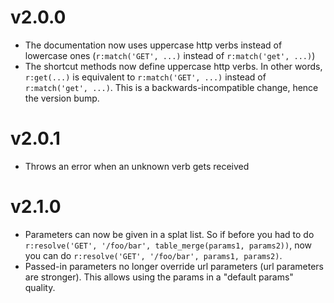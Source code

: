 
# v2.0.0

* The documentation now uses uppercase http verbs instead of lowercase ones (`r:match('GET', ...)` instead of `r:match('get', ...)`)
* The shortcut methods now define uppercase http verbs. In other words, `r:get(...)` is equivalent to `r:match('GET', ...)` instead of `r:match('get', ...)`. This is a backwards-incompatible change, hence the version bump.

# v2.0.1

* Throws an error when an unknown verb gets received

# v2.1.0

* Parameters can now be given in a splat list. So if before you had to do `r:resolve('GET', '/foo/bar', table_merge(params1, params2))`, now you can do `r:resolve('GET', '/foo/bar', params1, params2)`.
* Passed-in parameters no longer override url parameters (url parameters are stronger). This allows using the params in a "default params" quality.

